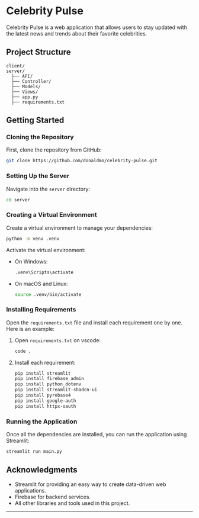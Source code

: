 

# Celebrity Pulse

Celebrity Pulse is a web application that allows users to stay updated with the latest news and trends about their favorite celebrities.

## Project Structure

```
client/
server/
  ├── API/
  ├── Controller/
  ├── Models/
  ├── Views/
  ├── app.py
  ├── requirements.txt
```

## Getting Started

### Cloning the Repository

First, clone the repository from GitHub:

```sh
git clone https://github.com/donaldmo/celebrity-pulse.git
```

### Setting Up the Server

Navigate into the `server` directory:

```sh
cd server
```

### Creating a Virtual Environment

Create a virtual environment to manage your dependencies:

```sh
python -m venv .venv
```

Activate the virtual environment:

- On Windows:
  ```sh
  .venv\Scripts\activate
  ```
- On macOS and Linux:
  ```sh
  source .venv/bin/activate
  ```

### Installing Requirements

Open the `requirements.txt` file and install each requirement one by one. Here is an example:

1. Open `requirements.txt` on vscode:
    ```sh
    code .
    ```
   
2. Install each requirement:
    ```sh
    pip install streamlit
    pip install firebase_admin
    pip install python_dotenv
    pip install streamlit-shadcn-ui
    pip install pyrebase4
    pip install google-auth
    pip install httpx-oauth
    ```

### Running the Application

Once all the dependencies are installed, you can run the application using Streamlit:

```sh
streamlit run main.py
```

## Acknowledgments

- Streamlit for providing an easy way to create data-driven web applications.
- Firebase for backend services.
- All other libraries and tools used in this project.
---
